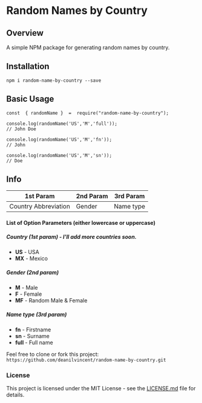 # Random Names by Country

## Overview
A simple NPM package for generating random names by country. 

## Installation
`npm i random-name-by-country --save`

## Basic Usage
```
const  { randomName }  =  require("random-name-by-country");

console.log(randomName('US','M','full')); 
// John Doe

console.log(randomName('US','M','fn')); 
// John

console.log(randomName('US','M','sn')); 
// Doe
```
## Info
|1st Param| 2nd Param | 3rd Param |
|--|--|--|
| Country Abbreviation | Gender | Name type |

#### List of Option Parameters (either lowercase or uppercase)

##### Country (1st param) - I'll add more countries soon.
 - **US** - USA
 - **MX** - Mexico
##### Gender (2nd param)
- **M** - Male
- **F** - Female
- **MF** - Random Male & Female
##### Name type (3rd param)
- **fn** - Firstname
- **sn** - Surname
- **full** - Full name

Feel free to clone or fork this project:  `https://github.com/deanilvincent/random-name-by-country.git`

### License

This project is licensed under the MIT License - see the  [LICENSE.md](https://github.com/deanilvincent/random-name-by-country/blob/master/LICENSE) file for details.